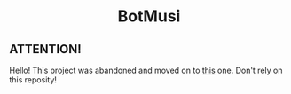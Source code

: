 
<h1 align="center"> BotMusi </h1>

## ATTENTION!

Hello! This project was abandoned and moved on to [this](https://github.com/DavidCavallaro/Music-Bot) one. Don't rely on this reposity!

